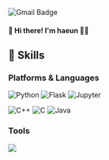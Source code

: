 
  
![Gmail Badge](https://img.shields.io/badge/Gmail-d14836?style=flat-square&logo=Gmail&logoColor=white&link=mailto:haeunee6575@gmail.com)
  
#### 👋 Hi there! I'm haeun 🐤🐤

## 💪 Skills 

### Platforms & Languages

![Python](https://img.shields.io/badge/Python-3776AB?style=flat-square&logo=Python&logoColor=white) ![Flask](https://img.shields.io/badge/Flask-000000?style=flat-square&logo=Flask&logoColor=white) ![Jupyter](https://img.shields.io/badge/Jupyter-F37626?style=flat-square&logo=Jupyter&logoColor=white)

![C++](https://img.shields.io/badge/C++-00599C?style=flat-square&logo=C++&logoColor=white)
![C](https://img.shields.io/badge/C-A8B9CC?style=flat-square&logo=C&logoColor=white)
![Java](https://img.shields.io/badge/Java-007396?style=flat-square&logo=Git&logoColor=white)

### Tools
<img src="https://img.shields.io/badge/Git-F05032?style=flat-square&logo=Android&logoColor=white"/>


<!--
[![Hits](https://hits.seeyoufarm.com/api/count/incr/badge.svg?url=https%3A%2F%2Fgithub.com%2Fminhaeun&count_bg=%23FFBCD9&title_bg=%238977AD&icon=&icon_color=%23E7E7E7&title=hits&edge_flat=false)](https://hits.seeyoufarm.com)

**minhaeun/minhaeun** is a ✨ _special_ ✨ repository because its `README.md` (this file) appears on your GitHub profile.

Here are some ideas to get you started:

- 🔭 I’m currently working on ...
- 🌱 I’m currently learning ...
- 👯 I’m looking to collaborate on ...
- 🤔 I’m looking for help with ...
- 💬 Ask me about ...
- 📫 How to reach me: ...
- 😄 Pronouns: ...
- ⚡ Fun fact: ...
-->

